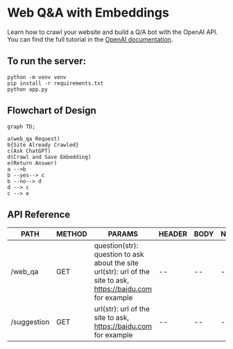# Web  Q&A with Embeddings

Learn how to crawl your website and build a Q/A bot with the OpenAI API. You can find the full tutorial in the [OpenAI documentation](https://platform.openai.com/docs/tutorials/web-qa-embeddings).

## To run the server:

```
python -m venv venv
pip install -r requirements.txt
python app.py
```

## Flowchart of Design

```mermaid
graph TD;

a(web_qa Request)
b{Site Already Crawled}
c(Ask ChatGPT)
d(Crawl and Save Embedding)
e(Return Answer)
a -->b
b --yes--> c
b --no--> d
d --> c
c --> e

```

## API Reference

| PATH        | METHOD | PARAMS                                                                                                             | HEADER | BODY | NOTE |
| ----------- | ------ | ------------------------------------------------------------------------------------------------------------------ | ------ | ---- | ---- |
| /web_qa     | GET    | question(str): question to ask about the site<br />url(str): url of the site to ask, https://baidu.com for example | --     | --   | --   |
| /suggestion | GET    | url(str): url of the site to ask, https://baidu.com for example                                                   | --     | --   | --   |
